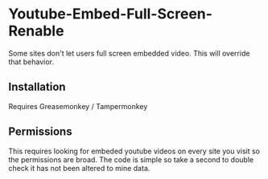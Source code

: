 # Youtube-Embed-Full-Screen-Renable
Some sites don't let users full screen embedded video.  This will override that behavior.  

## Installation
Requires Greasemonkey / Tampermonkey

## Permissions
This requires looking for embeded youtube videos on every site you visit so the permissions are broad.  The code is simple so take a second to double check it has not been altered to mine data.
